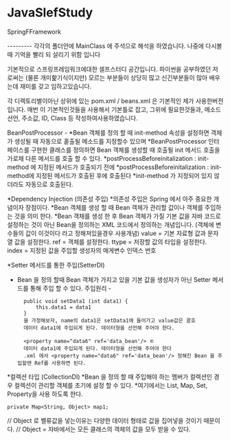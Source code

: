 # JavaSlefStudy
SpringFFramework


--------- 각각의 폴더안에 MainClass 에 주석으로 해석을 하였습니다. 나중에 다시볼때 기억을 빨리 되 살리기 위함 입니다 



기본적으로 스프링프레임워크에대한 셀프스터디 공간입니다.
파이썬을 공부하였던 저로써는 (물론 개미핥기식이지만)
모르는 부분들이 상당히 많고 신긴부분들이 많아 배우는데 재미를 갖고 임하고있습니다.


각 디렉토리별이아닌 상위에 있는 pom.xml / beans.xml 은 기본적인 제가 사용한버전입니다.
매번 이 기본적인것들을 사용해서 기본틀로 잡고, 그위에 필요한것들과, 메소드 선언, 주소값, ID, Class 등 작성하여사용하였습니다.


BeanPostProcessor - 
*Bean 객체를 정의 할 때 init-method 속성을 설정하면 객체가 생성될 때 자동으로 홑출될 메소드를 지정할수 있으며
*BeanPostProcessor 인터페이스를 구현한 클래스를 정의하면 Bean 객체를 생성할 때 호출될 init 메서드 호출을 가로채 다른 메서드를 호출 할 수 있다.
*postProcessBeforeinitalization : init-method 에 지정된 메서드가 호출되기 전에
*postProcessBeforeinitalization : init-method에 지정된 메서드가 호출된 후에 호출된다
*init-method 가 지정되어 있지 않더라도 자동으로 호출된다.


*Dependency Injection (의존성 주입)
*의존성 주입은 Spring 에서 아주 중요한 개념이자 장점이다.
*Bean 객체를 생성 할 때 Bean 객체가 관리할 값이나 객체를 주입하는 것을 의미 한다.
*Bean 객채를 생성 한 후 Bean 객체가 가질 기본 값을 자바 코드로 설정하는 것이 아닌 Bean을 정의하는 XML 코드에서 정의하는 개념입니다.
(객체에 변수들의 값이 이것이다 라고 정해져있을경우 사용개념)
value = 기본 자료형 값과 문자열 값을 설정한다.
ref = 객체를 설정한다.
ttype =  저장할 값의 타입을 설정한다.
index =  지정된 값을 주입할 생성자의 매게변수 인덱스 번호 


*Setter 메서드를 통한 주입(SetterDI)
* Bean 을 정의 할때 Bean 객체가 가지고 있을 기본 값을 생성자가 아닌 Setter 메서드를 통해 주입 할 수 있다.
주입원리 - 
		<property name="data1" value="100"/>
		
		public void setData1 (int data1) {
			this.data1 = data1
		}
		을 가정해보자, name의 data1은 setData1에 들어가고 value값은 괄호
		데이터 data1에 주입되게 된다. 데이터형을 선언해 주어야 한다.
		
		<property name="data6" ref='data_bean'/> ㅌ
		데이터 data1에 주입되게 된다. 데이터형을 선언해 주어야 한다 
		.xml 에서 <property name="data6" ref='data_bean'/> 정해진 Bean 을 주입할땐 Ref를 사용하면 된다. 



*컬렉션 타입 (CollectionDI)
*Bean 을 정의 할 때 주입해야 하는 멤버가 컬렉션인 경우 컬렉션이 관리할 객체를 초기에 설정 할 수 있다.
*여기에서는 List, Map, Set, Property을 사용 하도록 한다.

	private Map<String, Object> map1;
//	Object 로 벨류값을 넣는이유는 다양한 데이터 형태로 값을 집어넣을 것이기 때문이다.
//	Object = 자바에서는 모든 클래스의 객체의 값을 모두 받을 수 있다.
	
